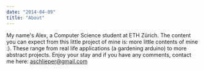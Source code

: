 ```yaml
---
date: "2014-04-09"
title: "About"
---
```


My name's Alex, a Computer Science student at ETH Zürich. The content you can expect from this little project of mine is: more little contents of mine :). These range from real life applications (a gardening arduino) to more abstract projects. Enjoy your stay and if you have any comments, contact me here: aschlieper@gmail.com
